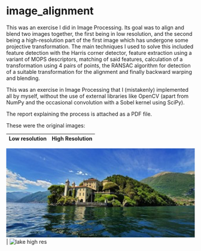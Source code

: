 # image_alignment

This was an exercise I did in Image Processing. Its goal was to align and blend two images together, the first being in low resolution, and the second being a high-resolution part of the first image which has undergone some projective transformation. The main techniques I used to solve this included feature detection with the Harris corner detector, feature extraction using a variant of MOPS descriptors, matching of said features, calculation of a transformation using 4 pairs of points, the RANSAC algorithm for detection of a suitable transformation for the alignment and finally backward warping and blending. 

This was an exercise in Image Processing that I (mistakenly) implemented all by myself, without the use of external libraries like OpenCV (apart from NumPy and the occasional convolution with a Sobel kernel using SciPy).

The report explaining the process is attached as a PDF file.

These were the original images:

Low resolution | High Resolution
------------- | -------------

![lake low res](https://github.com/iwarshavsky/image_alignment/blob/main/img/lake_low_res.jpg?raw=true "Low resolution lake") | ![lake high res](https://github.com/iwarshavsky/image_alignment/blob/main/img/lake_high_res.jpg?raw=true "High resolution lake with projective transformation")
